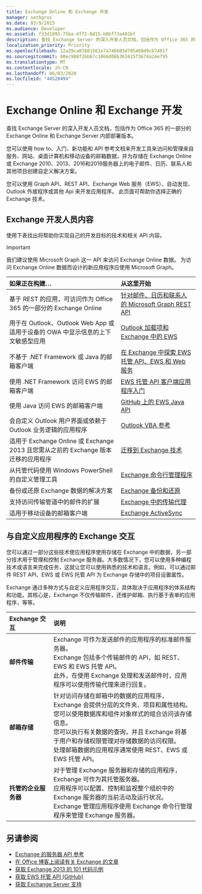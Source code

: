 ```yaml
---
title: Exchange Online 和 Exchange 开发
manager: sethgros
ms.date: 03/9/2015
ms.audience: Developer
ms.assetid: f33d1093-75ba-4ff2-8d15-b0bf73a401bf
description: 查找 Exchange Server 的深入开发人员文档，包括作为 Office 365 的一部分的 Exchange Online 和 Exchange Server 内部部署版本。
localization_priority: Priority
ms.openlocfilehash: 12a29ca07801561e7a746603d795468d9cb7491f
ms.sourcegitcommit: 88ec988f2bb67c1866d06b361615f3674a24e795
ms.translationtype: MT
ms.contentlocale: zh-CN
ms.lasthandoff: 06/03/2020
ms.locfileid: "44528494"
---
```

# <a name="exchange-online-and-exchange-development"></a>Exchange Online 和 Exchange 开发

查找 Exchange Server 的深入开发人员文档，包括作为 Office 365 的一部分的 Exchange Online 和 Exchange Server 内部部署版本。

您可以使用 how to、入门、新功能和 API 参考文档来开发工具来访问和管理来自服务、网站、桌面计算机和移动设备的邮箱数据，并为存储在 Exchange Online 或 Exchange 2010、2013、2016和2019服务器上的电子邮件、日历、联系人和其他项目创建自定义解决方案。

您可以使用 Graph API、REST API、Exchange Web 服务（EWS）、自动发现、Outlook 外接程序或其他 Api 来开发应用程序。 此页面可帮助你选择正确的 Exchange 技术。

## <a name="exchange-developer-content"></a>Exchange 开发人员内容

使用下表找出将帮助你实现自己的开发目标的技术和相关 API 内容。

> [!IMPORTANT]
> 我们建议使用 Microsoft Graph 这一 API 来访问 Exchange Online 数据。 为访问 Exchange Online 数据而设计的新应用程序应使用 Microsoft Graph。

|如果正在构建…|从这里开始|
|:-----|:-----|
|基于 REST 的应用，可访问作为 Office 365 的一部分的 Exchange Online|[针对邮件、日历和联系人的 Microsoft Graph REST API](exchange-web-services/office-365-rest-apis-for-mail-calendars-and-contacts.md) |
|用于在 Outlook、Outlook Web App 或适用于设备的 OWA 中显示信息的上下文敏感型应用 |[Outlook 加载项和 Exchange 中的 EWS](exchange-web-services/mail-apps-for-outlook-and-ews-in-exchange.md) |
|不基于 .NET Framework 或 Java 的邮箱客户端 |[在 Exchange 中探索 EWS 托管 API、EWS 和 Web 服务](exchange-web-services/explore-the-ews-managed-api-ews-and-web-services-in-exchange.md) |
|使用 .NET Framework 访问 EWS 的邮箱客户端 |[EWS 托管 API 客户端应用程序入门](exchange-web-services/get-started-with-ews-managed-api-client-applications.md) |
|使用 Java 访问 EWS 的邮箱客户端 |[GitHub 上的 EWS Java API](https://github.com/OfficeDev/ews-java-api) |
|会自定义 Outlook 用户界面或依赖于 Outlook 业务逻辑的应用程序  |[Outlook VBA 参考](https://msdn.microsoft.com/VBA/VBA-Outlook) |
|适用于 Exchange Online 或 Exchange 2013 且您需从之前的 Exchange 版本迁移的应用程序  |[迁移到 Exchange 技术](migrating-to-exchange-online-and-exchange-2013-technologies.md) |
|从托管代码使用 Windows PowerShell 的自定义管理工具   |[Exchange 命令行管理程序](management/exchange-management-shell.md) |
|备份或还原 Exchange 数据的解决方案  |[Exchange 备份和还原](backup-restore/backup-and-restore-for-exchange-2013.md) |
|支持访问传输管道中的邮件的扩展   |[Exchange 中的传输代理](transport-agents/transport-agents-in-exchange-2013.md)  |
|适用于移动设备的邮箱客户端   |[Exchange ActiveSync](https://technet.microsoft.com/library/aa998357.aspx) |

## <a name="exchange-interactions-with-custom-applications"></a>与自定义应用程序的 Exchange 交互

您可以通过一部分这些技术使应用程序使用存储在 Exchange 中的数据，另一部分技术用于管理和控制 Exchange 服务器。大多数情况下，您可以使用多种编程技术或语言来完成任务，这就让您可以使用熟悉的技术和语言。例如，可以通过邮件 REST API、EWS 或 EWS 托管 API 为 Exchange 存储中的项目设置属性。

Exchange 通过多种方式与自定义应用程序交互，具体取决于应用程序的体系结构和功能。其核心是，Exchange 不仅传输邮件，还维护邮箱、执行基于表单的应用程序，等等。

|Exchange 交互|说明|
|:-----|:-----|
|**邮件传输**|Exchange 可作为发送邮件的应用程序的标准邮件服务器。<br/>Exchange 包括多个传输邮件的 API，如 REST、EWS 和 EWS 托管 API。<br/>此外，在使用 Exchange 处理和发送邮件时，应用程序可以使用传输代理来进行回复。 |
|**邮箱存储** |针对访问存储在邮箱中的数据的应用程序，Exchange 会提供分层的文件夹、项目和属性结构。<br/>您可以使用数据库和组件对象样式的组合访问该存储信息。<br/>您可以执行有关数据的查询，并且 Exchange 将基于用户和存储权限管理对存储数据的访问权限。<br/>处理邮箱数据的应用程序通常使用 REST、EWS 或 EWS 托管 API。|
|**托管的企业服务器** |对于管理 Exchange 服务器和存储的应用程序，Exchange 可作为其托管服务器。<br/>应用程序可以配置、控制和监视整个组织中的 Exchange 服务器的当前活动及运行状况。<br/>Exchange 管理应用程序使用 Exchange 命令行管理程序来管理 Exchange 服务器。 |

## <a name="see-also"></a>另请参阅

- 
  [Exchange 的服务器 API 参考](https://msdn.microsoft.com/library/dn186243(v=exchg.150).aspx)
- [在 Office 博客上阅读有关 Exchange 的文章](https://www.microsoft.com/microsoft-365/blog/)
- [获取 Exchange 2013 的 101 代码示例](https://code.msdn.microsoft.com/office/Exchange-2013-101-Code-3c38582c)
- [获取 EWS 托管 API (GitHub)](https://github.com/OfficeDev/ews-managed-api/blob/master/README.md)
- [获取 Exchange Server 支持](https://support.microsoft.com/getsupport?oaspworkflow=start_1.0.0.0&wf=0&wfname=productselection&gprid=730&x=13&y=7&st=1&wfxredirect=1&sd=gn&ccsid=635890984021344661&forceorigin=esmc)
